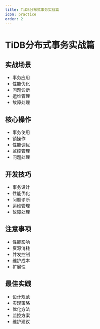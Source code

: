 ```yaml
---
title: TiDB分布式事务实战篇
icon: practice
order: 2
---
```


# TiDB分布式事务实战篇

## 实战场景
- 事务应用
- 性能优化
- 问题诊断
- 运维管理
- 故障处理

## 核心操作
- 事务使用
- 锁操作
- 性能调优
- 监控管理
- 问题处理

## 开发技巧
- 事务设计
- 性能优化
- 问题诊断
- 运维管理
- 故障处理

## 注意事项
- 性能影响
- 资源消耗
- 并发控制
- 维护成本
- 扩展性

## 最佳实践
- 设计规范
- 实现策略
- 优化方法
- 监控方案
- 维护建议
